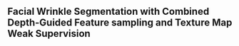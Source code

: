 ## Facial Wrinkle Segmentation with Combined Depth-Guided Feature sampling and Texture Map Weak Supervision
